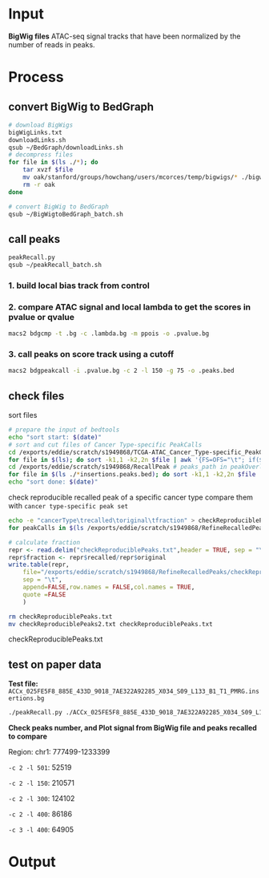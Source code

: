 # Input
**BigWig files**
ATAC-seq signal tracks that have been normalized by the number of reads in peaks. 
# Process
## convert BigWig to BedGraph
```bash
# download BigWigs
bigWigLinks.txt
downloadLinks.sh
qsub ~/BedGraph/downloadLinks.sh
# decompress files
for file in $(ls ./*); do
	tar xvzf $file
	mv oak/stanford/groups/howchang/users/mcorces/temp/bigwigs/* ./bigwigs
	rm -r oak
done
```
```bash
# convert BigWig to BedGraph
qsub ~/BigWigtoBedGraph_batch.sh
```
## call peaks
```bash
peakRecall.py
qsub ~/peakRecall_batch.sh
```
### 1. build local bias track from control
### 2. compare ATAC signal and local lambda to get the scores in pvalue or qvalue
```bash
macs2 bdgcmp -t .bg -c .lambda.bg -m ppois -o .pvalue.bg
```
### 3. call peaks on score track using a cutoff
```bash
macs2 bdgpeakcall -i .pvalue.bg -c 2 -l 150 -g 75 -o .peaks.bed
```
## check files
sort files
```bash
# prepare the input of bedtools
echo "sort start: $(date)"
# sort and cut files of Cancer Type-specific PeakCalls
cd /exports/eddie/scratch/s1949868/TCGA-ATAC_Cancer_Type-specific_PeakCalls # Cancer_Type_PeakCalls_path in peakOverlap.py
for file in $(ls); do sort -k1,1 -k2,2n $file | awk '{FS=OFS="\t"; if($1~/^chr/){print $1,$2,$3,$4;}}' > /exports/eddie/scratch/s1949868/RefineRecalledPeaks/${file}.sorted; done
cd /exports/eddie/scratch/s1949868/RecallPeak # peaks_path in peakOverlap.py
for file in $(ls ./*insertions.peaks.bed); do sort -k1,1 -k2,2n $file | awk '{FS=OFS="\t"; if($1~/^chr/){print $1,$2,$3}}' > /exports/eddie/scratch/s1949868/RefineRecalledPeaks/${file}.sorted; done
echo "sort done: $(date)"
```
check reproducible recalled peak of a specific cancer type
compare them with `cancer type-specific peak set`
```bash
echo -e "cancerType\trecalled\toriginal\tfraction" > checkReproduciblePeaks.txt
for peakCalls in $(ls /exports/eddie/scratch/s1949868/RefineRecalledPeaks/*.txt.sorted); do echo $peakCalls; cancerType=`echo ${peakCalls#*/RefineRecalledPeaks/}`; cancerType=`echo ${cancerType%_peakCalls*}`; for file in $(ls /exports/eddie/scratch/s1949868/RefineRecalledPeaks/$cancerType*.peaks.bed.sorted); do bedtools intersect -a $peakCalls -b $file -f 0.5 -u >> ${cancerType}_PeakRecall.total.txt; done; a=`cut -f 4 ${cancerType}_PeakRecall.total.txt | sort | uniq -c | awk '{if($1>1){print $0}}' | wc -l | awk '{print $1}'`; b=`wc -l $peakCalls | awk '{print $1}'`; echo -e "$cancerType\t$a\t$b" >> checkReproduciblePeaks.txt; done
```
```r
# calculate fraction
repr <- read.delim("checkReproduciblePeaks.txt",header = TRUE, sep = "\t")
repr$fraction <- repr$recalled/repr$original
write.table(repr,
	file="/exports/eddie/scratch/s1949868/RefineRecalledPeaks/checkReproduciblePeaks2.txt",
	sep = "\t",
	append=FALSE,row.names = FALSE,col.names = TRUE,
	quote =FALSE
	)
```
```bash
rm checkReproduciblePeaks.txt
mv checkReproduciblePeaks2.txt checkReproduciblePeaks.txt
```
checkReproduciblePeaks.txt
## test on paper data
**Test file:** `ACCx_025FE5F8_885E_433D_9018_7AE322A92285_X034_S09_L133_B1_T1_PMRG.insertions.bg`
```bash
./peakRecall.py ./ACCx_025FE5F8_885E_433D_9018_7AE322A92285_X034_S09_L133_B1_T1_PMRG.insertions.bg
```
**Check peaks number, and Plot signal from BigWig file and peaks recalled to compare**

Region: chr1: 777499-1233399

`-c 2 -l 501`: 52519 


`-c 2 -l 150`: 210571

`-c 2 -l 300`: 124102

`-c 2 -l 400`: 86186


`-c 3 -l 400`: 64905 
# Output
<!--stackedit_data:
eyJoaXN0b3J5IjpbLTE5MjIzODc5MywtMTk4Mzg2OTg5OCwyOD
g4NjE0Myw2MzcyNjE0NjcsNzAwMzM2NTMzLDU1MDkxNDc2Mywx
OTY3Nzg4OTQyLC00NzQ3ODc4NDgsMTY4NjY0NTY0NSwtMjA5Nz
kyNzk3NiwtMzA5ODI0NjQxLC05NTQ4ODY4MzYsMjA1Mjk1OTM0
NywtNTI2MTQ4NjA0LDEzMjc2MzUyNDYsLTE3MjgyNzE0NzgsLT
EyNDg2OTE4MzcsMzE3MTAyNDQ4LC03MDc0OTM1MjQsMzE3MTAy
NDQ4XX0=
-->